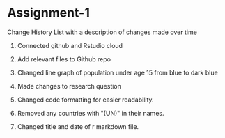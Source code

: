 # Assignment-1
Change History
List with a description of changes made over time

1. Connected github and Rstudio cloud

2. Add relevant files to Github repo

3. Changed line graph of population under age 15 from blue to dark blue

4. Made changes to research question

5. Changed code formatting for easier readability. 

6. Removed any countries with "(UN)" in their names. 

7. Changed title and date of r markdown file. 